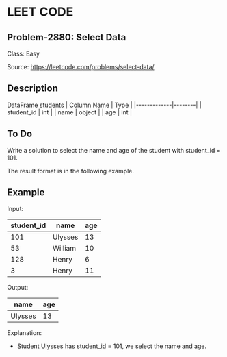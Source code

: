 # LEET CODE
## Problem-2880: Select Data
Class: Easy

Source: https://leetcode.com/problems/select-data/

## Description
DataFrame students
| Column Name | Type   |
|-------------|--------|
| student_id  | int    |
| name        | object |
| age         | int    |

## To Do
Write a solution to select the name and age of the student with student_id = 101.

The result format is in the following example.

## Example

Input:

| student_id | name    | age |
|------------|---------|-----|
| 101        | Ulysses | 13  |
| 53         | William | 10  |
| 128        | Henry   | 6   |
| 3          | Henry   | 11  |

Output:

| name    | age | 
|---------|-----|
| Ulysses | 13  |

Explanation:
- Student Ulysses has student_id = 101, we select the name and age.


